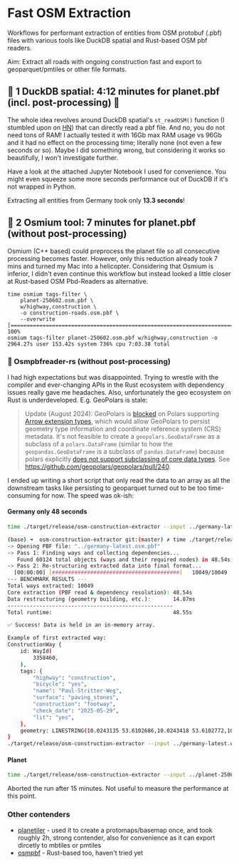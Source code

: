 # Fast OSM Extraction

Workflows for performant extraction of entities from OSM protobuf (.pbf) files with various tools like DuckDB spatial and Rust-based OSM pbf readers.

Aim: Extract all roads with ongoing construction fast and export to geoparquet/pmtiles or other file formats.

## 🥇 1 DuckDB spatial: 4:12 minutes for planet.pbf (incl. post-processing) 👑

The whole idea revolves around DuckDB spatial's `st_readOSM()` function (I stumbled upon on [HN](https://news.ycombinator.com/item?id=40891644)) that can directly read a pbf file. And no, you do not need tons of RAM! I actually tested it with 16Gb max RAM usage vs 96Gb and it had no effect on the processing time; literally none (not even a few seconds or so). Maybe I did something wrong, but considering it works so beautifully, I won't investigate further. 

Have a look at the attached Jupyter Notebook I used for convenience. You might even squeeze some more seconds performance out of DuckDB if it's not wrapped in Python.

Extracting all entities from Germany took only **13.3 seconds**! 

## 🥈 2 Osmium tool: 7 minutes for planet.pbf (without post-processing)

Osmium (C++ based) could preprocess the planet file so all consecutive processing becomes faster. However, only this reduction already took 7 mins and turned my Mac into a helicopter.
Considering that Osmium is inferior, I didn't even continue this workflow but instead looked a little closer at Rust-based OSM Pbd-Readers as alternative.

```shell
time osmium tags-filter \
    planet-250602.osm.pbf \
    w/highway,construction \
    -o construction-roads.osm.pbf \
    --overwrite
[======================================================================] 100%
osmium tags-filter planet-250602.osm.pbf w/highway,construction -o    2964.27s user 153.42s system 736% cpu 7:03.38 total
```

### 🥉 Osmpbfreader-rs (without post-processing)

I had high expectations but was disappointed. Trying to wrestle with the compiler and ever-changing APIs in the Rust ecosystem with dependency issues really gave me headaches. Also, unfortunately the geo ecosystem on Rust is underdeveloped. E.g. GeoPolars is stale: 

> Update (August 2024): GeoPolars is [blocked](https://github.com/pola-rs/polars/issues/1830#issuecomment-2218102856) on Polars supporting [Arrow extension types](https://github.com/pola-rs/polars/issues/9112), which would allow GeoPolars to persist geometry type information and coordinate reference system (CRS) metadata. It's not feasible to create a `geopolars.GeoDataFrame` as a subclass of a `polars.DataFrame` (similar to how the `geopandas.GeoDataFrame` is a subclass of `pandas.DataFrame`) because polars explicitly [does not support subclassing of core data types](https://github.com/pola-rs/polars/issues/2846#issuecomment-1711799869). See https://github.com/geopolars/geopolars/pull/240.

I ended up writing a short script that only read the data to an array as all the downstream tasks like persisting to geoparquet turned out to be too time-consuming for now. The speed was ok-ish: 

####  Germany only 48 seconds

```bash
time ./target/release/osm-construction-extractor --input ../germany-latest.osm.pbf
```

```bash
(base) ➜  osm-construction-extractor git:(master) ✗ time ./target/release/osm-construction-extractor --input ../germany-latest.osm.pbf
-> Opening PBF file: "../germany-latest.osm.pbf"
-> Pass 1: Finding ways and collecting dependencies...
   Found 60124 total objects (ways and their required nodes) in 48.54s.
-> Pass 2: Re-structuring extracted data into final format...
  [00:00:00] [########################################]   10049/10049   (0s)                                                                                                                                                                                                                                       
--- BENCHMARK RESULTS ---
Total ways extracted: 10049
Core extraction (PBF read & dependency resolution): 48.54s
Data restructuring (geometry building, etc.):       14.87ms
----------------------------------------------------
Total runtime:                                      48.55s

✅ Success! Data is held in an in-memory array.

Example of first extracted way:
ConstructionWay {
    id: WayId(
        3358460,
    ),
    tags: {
        "highway": "construction",
        "bicycle": "yes",
        "name": "Paul-Stritter-Weg",
        "surface": "paving_stones",
        "construction": "footway",
        "check_date": "2025-05-29",
        "lit": "yes",
    },
    geometry: LINESTRING(10.0243135 53.6102686,10.0243418 53.6102772,10.0249313 53.610489099999995),
}
./target/release/osm-construction-extractor --input ../germany-latest.osm.pbf  238.37s user 14.80s system 518% cpu 48.832 total
```

#### Planet


```bash
time ./target/release/osm-construction-extractor --input ../planet-250602.osm.pbf 
```

Aborted the run after 15 minutes. Not useful to measure the performance at this point.

### Other contenders

- [planetiler](https://github.com/b-r-u/osmpbf) - used it to create a protomaps/basemap once, and took roughly 2h, strong contender, also for convenience as it can export dircetly to mbtiles or pmtiles
- [osmpbf](https://github.com/b-r-u/osmpbf) - Rust-based too, haven't tried yet 
